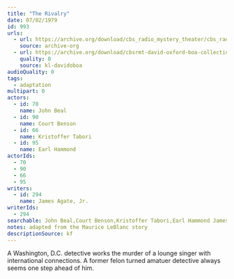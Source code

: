 ```yaml
---
title: "The Rivalry"
date: 07/02/1979
id: 993
urls: 
  - url: https://archive.org/download/cbs_radio_mystery_theater/cbs_radio_mystery_theater-0951-1000.zip/cbs_radio_mystery_theater-0951-1000%2Fcbsrmt_0993_the_rivalry.mp3
    source: archive-org
  - url: https://archive.org/download/cbsrmt-david-oxford-boa-collection/CBSRMT-790702-0993-The-Rivalry-(128-48)_WBBM-JE-{BoA}.mp3
    quality: 0
    source: kl-davidoboa
audioQuality: 0
tags: 
  - adaptation
multipart: 0
actors:  
  - id: 70
    name: John Beal  
  - id: 90
    name: Court Benson  
  - id: 66
    name: Kristoffer Tabori  
  - id: 95
    name: Earl Hammond
actorIds:  
  - 70  
  - 90  
  - 66  
  - 95
writers:  
  - id: 294
    name: James Agate, Jr.
writerIds:  
  - 294
searchable: John Beal,Court Benson,Kristoffer Tabori,Earl Hammond James Agate, Jr.
notes: adapted from the Maurice LeBlanc story
descriptionSource: kf
---
```

A Washington, D.C. detective works the murder of a lounge singer with international connections. A former felon turned amatuer detective always seems one step ahead of him.